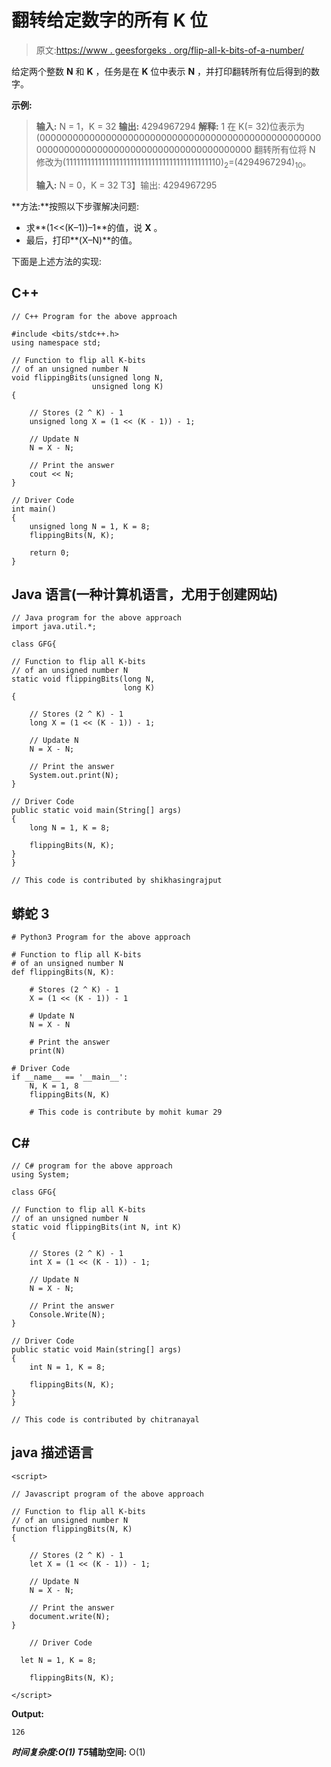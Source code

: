 # 翻转给定数字的所有 K 位

> 原文:[https://www . geesforgeks . org/flip-all-k-bits-of-a-number/](https://www.geeksforgeeks.org/flip-all-k-bits-of-a-given-number/)

给定两个整数 **N** 和 **K** ，任务是在 **K** 位中表示 **N** ，并打印翻转所有位后得到的数字。

**示例:**

> **输入:** N = 1，K = 32
> **输出:** 4294967294
> **解释:**
> 1 在 K(= 32)位表示为(000000000000000000000000000000000000000000000000000000000000000000000000000000000000000000
> 翻转所有位将 N 修改为(1111111111111111111111111111111111111111110)<sub>2</sub>=(4294967294)<sub>10</sub>。
> 
> **输入:** N = 0，K = 32
> T3】输出: 4294967295

**方法:**按照以下步骤解决问题:

*   求**(1<<(K–1))–1**的值，说 **X** 。
*   最后，打印**(X–N)**的值。

下面是上述方法的实现:

## C++

```
// C++ Program for the above approach

#include <bits/stdc++.h>
using namespace std;

// Function to flip all K-bits
// of an unsigned number N
void flippingBits(unsigned long N,
                  unsigned long K)
{

    // Stores (2 ^ K) - 1
    unsigned long X = (1 << (K - 1)) - 1;

    // Update N
    N = X - N;

    // Print the answer
    cout << N;
}

// Driver Code
int main()
{
    unsigned long N = 1, K = 8;
    flippingBits(N, K);

    return 0;
}
```

## Java 语言(一种计算机语言，尤用于创建网站)

```
// Java program for the above approach
import java.util.*;

class GFG{

// Function to flip all K-bits
// of an unsigned number N
static void flippingBits(long N,
                         long K)
{

    // Stores (2 ^ K) - 1
    long X = (1 << (K - 1)) - 1;

    // Update N
    N = X - N;

    // Print the answer
    System.out.print(N);
}

// Driver Code
public static void main(String[] args)
{
    long N = 1, K = 8;

    flippingBits(N, K);
}
}

// This code is contributed by shikhasingrajput
```

## 蟒蛇 3

```
# Python3 Program for the above approach

# Function to flip all K-bits
# of an unsigned number N
def flippingBits(N, K):

    # Stores (2 ^ K) - 1
    X = (1 << (K - 1)) - 1

    # Update N
    N = X - N

    # Print the answer
    print(N)

# Driver Code
if __name__ == '__main__':
    N, K = 1, 8
    flippingBits(N, K)

    # This code is contribute by mohit kumar 29
```

## C#

```
// C# program for the above approach
using System;

class GFG{

// Function to flip all K-bits
// of an unsigned number N
static void flippingBits(int N, int K)
{

    // Stores (2 ^ K) - 1
    int X = (1 << (K - 1)) - 1;

    // Update N
    N = X - N;

    // Print the answer
    Console.Write(N);
}

// Driver Code
public static void Main(string[] args)
{
    int N = 1, K = 8;

    flippingBits(N, K);
}
}

// This code is contributed by chitranayal
```

## java 描述语言

```
<script>

// Javascript program of the above approach

// Function to flip all K-bits
// of an unsigned number N
function flippingBits(N, K)
{

    // Stores (2 ^ K) - 1
    let X = (1 << (K - 1)) - 1;

    // Update N
    N = X - N;

    // Print the answer
    document.write(N);
}

    // Driver Code

  let N = 1, K = 8;

    flippingBits(N, K);

</script>
```

**Output:** 

```
126
```

***时间复杂度:**O(1)*
T5**辅助空间:** O(1)